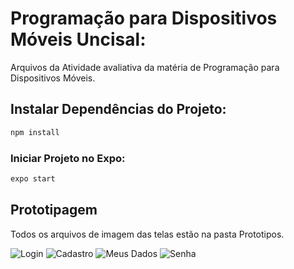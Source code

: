 # Programação para Dispositivos Móveis Uncisal:

Arquivos da Atividade avaliativa da matéria de Programação para Dispositivos Móveis.

## Instalar Dependências do Projeto:

```bash
npm install
```
### Iniciar Projeto no Expo:
```bash
expo start
```

## Prototipagem

Todos os arquivos de imagem das telas estão na pasta Prototipos.

![Login](https://res.cloudinary.com/lourencolucas/image/upload/v1607136609/PDM-Uncisal/login_srsq5i.png "Login") 
![Cadastro](https://res.cloudinary.com/lourencolucas/image/upload/v1607136609/PDM-Uncisal/cadastro_eyecoo.png "Cadastro")
![Meus Dados](https://res.cloudinary.com/lourencolucas/image/upload/v1607136609/PDM-Uncisal/meusDados_dpe87d.png "Meus Dados")
![Senha](https://res.cloudinary.com/lourencolucas/image/upload/v1607136609/PDM-Uncisal/recuperarSenha_qke5g4.png "Senha")